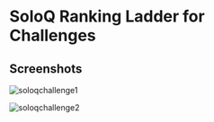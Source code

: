 # SoloQ Ranking Ladder for Challenges

## Screenshots
![soloqchallenge1](https://github.com/ahmedrangel/soloqchallenge/assets/50090595/6f5fe02d-90c8-42fb-aec1-fa96aef0deb5)

![soloqchallenge2](https://github.com/ahmedrangel/soloqchallenge/assets/50090595/d55b8853-a885-49b5-879f-d427b7cad6a0)
